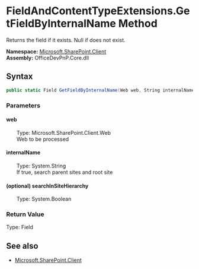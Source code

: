 # FieldAndContentTypeExtensions.GetFieldByInternalName Method  
Returns the field if it exists. Null if does not exist.  

**Namespace:** [Microsoft.SharePoint.Client](Microsoft.SharePoint.Client.md)  
**Assembly:** OfficeDevPnP.Core.dll  
## Syntax
```C#
public static Field GetFieldByInternalName(Web web, String internalName, Boolean searchInSiteHierarchy)
```
### Parameters
#### web  
&emsp;&emsp;Type: Microsoft.SharePoint.Client.Web  
&emsp;&emsp;Web to be processed  

#### internalName  
&emsp;&emsp;Type: System.String  
&emsp;&emsp;If true, search parent sites and root site  

#### (optional) searchInSiteHierarchy  
&emsp;&emsp;Type: System.Boolean  

### Return Value
Type: Field  


## See also
- [Microsoft.SharePoint.Client](Microsoft.SharePoint.Client.md)
